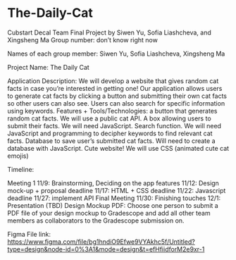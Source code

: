 # The-Daily-Cat
Cubstart Decal Team Final Project by Siwen Yu, Sofia Liashcheva, and Xingsheng Ma
Group number: don’t know right now

Names of each group member: Siwen Yu, Sofia Liashcheva, Xingsheng Ma

Project Name: The Daily Cat

Application Description: We will develop a website that gives random cat facts in case you’re interested in getting one! Our application allows users to generate cat facts by clicking a button and submitting their own cat facts so other users can also see. Users can also search for specific information using keywords.
Features + Tools/Technologies: 
a button that generates random cat facts. We will use a public cat API.
A box allowing users to submit their facts. We will need JavaScript.
Search function. We will need JavaScript and programming to decipher keywords to find relevant cat facts.
Database to save user’s submitted cat facts. Will need to create a database with JavaScript.
Cute website! We will use CSS (animated cute cat emojis)

Timeline: 

Meeting 1 11/9: Brainstorming, Deciding on the app features
11/12: Design mock-up + proposal deadline
11/17: HTML + CSS deadline
11/22: Javascript deadline
11/27: implement API
Final Meeting 11/30: Finishing touches
12/1: Presentation (TBD)
Design Mockup PDF: Choose one person to submit a PDF file of your design mockup to Gradescope and add all other team members as collaborators to the Gradescope submission
on.

Figma File link: https://www.figma.com/file/bg1hndiO9Efwe9VYAkhc5f/Untitled?type=design&node-id=0%3A1&mode=design&t=efHfiidforM2e9xr-1

